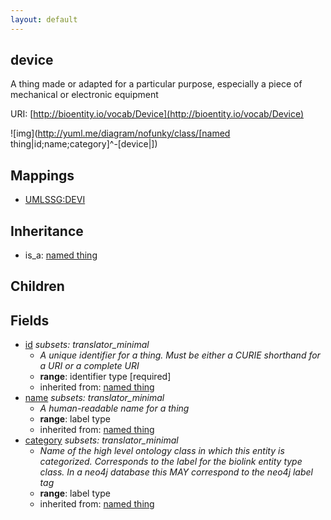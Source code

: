 ```yaml
---
layout: default
---
```


## device


A thing made or adapted for a particular purpose, especially a piece of mechanical or electronic equipment

URI: [http://bioentity.io/vocab/Device](http://bioentity.io/vocab/Device)


![img](http://yuml.me/diagram/nofunky/class/[named thing|id;name;category]^-[device|])
## Mappings

 * [UMLSSG:DEVI](http://purl.obolibrary.org/obo/UMLSSG_DEVI)

## Inheritance

 *  is_a: [named thing](NamedThing.html)

## Children



## Fields

 * [id](id.html) *subsets: translator_minimal*
    * _A unique identifier for a thing. Must be either a CURIE shorthand for a URI or a complete URI_
    * __range__: identifier type [required]
    * inherited from: [named thing](NamedThing.html)
 * [name](name.html) *subsets: translator_minimal*
    * _A human-readable name for a thing_
    * __range__: label type
    * inherited from: [named thing](NamedThing.html)
 * [category](category.html) *subsets: translator_minimal*
    * _Name of the high level ontology class in which this entity is categorized. Corresponds to the label for the biolink entity type class. In a neo4j database this MAY correspond to the neo4j label tag_
    * __range__: label type
    * inherited from: [named thing](NamedThing.html)
